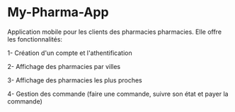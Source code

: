 # My-Pharma-App
Application mobile pour les clients des pharmacies pharmacies.
Elle offre les fonctionnalités:

1- Création d'un compte et l'athentification

2- Affichage des pharmacies par villes

3- Affichage des pharmacies les plus proches

4- Gestion des commande (faire une commande, suivre son état et payer la commande)

